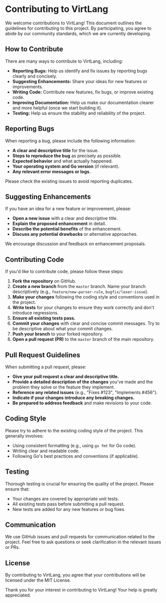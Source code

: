 # Contributing to VirtLang

We welcome contributions to VirtLang! This document outlines the guidelines for contributing to this project. By participating, you agree to abide by our community standards, which we are currently developing.

## How to Contribute

There are many ways to contribute to VirtLang, including:

* **Reporting Bugs:** Help us identify and fix issues by reporting bugs clearly and concisely.
* **Suggesting Enhancements:** Share your ideas for new features or improvements.
* **Writing Code:** Contribute new features, fix bugs, or improve existing code.
* **Improving Documentation:** Help us make our documentation clearer and more helpful (once we start building it).
* **Testing:** Help us ensure the stability and reliability of the project.

## Reporting Bugs

When reporting a bug, please include the following information:

* **A clear and descriptive title** for the issue.
* **Steps to reproduce the bug** as precisely as possible.
* **Expected behavior** and what actually happened.
* **Your operating system and Go version** (if relevant).
* **Any relevant error messages or logs.**

Please check the existing issues to avoid reporting duplicates.

## Suggesting Enhancements

If you have an idea for a new feature or improvement, please:

* **Open a new issue** with a clear and descriptive title.
* **Explain the proposed enhancement** in detail.
* **Describe the potential benefits** of the enhancement.
* **Discuss any potential drawbacks** or alternative approaches.

We encourage discussion and feedback on enhancement proposals.

## Contributing Code

If you'd like to contribute code, please follow these steps:

1.  **Fork the repository** on GitHub.
2.  **Create a new branch** from the `master` branch. Name your branch descriptively (e.g., `feature/new-parser-rule`, `bugfix/lexer-issue`).
3.  **Make your changes** following the coding style and conventions used in the project.
4.  **Write tests** for your changes to ensure they work correctly and don't introduce regressions.
5.  **Ensure all existing tests pass.**
6.  **Commit your changes** with clear and concise commit messages. Try to be descriptive about what your commit changes.
7.  **Push your branch** to your forked repository.
8.  **Open a pull request (PR)** to the `master` branch of the main repository.

## Pull Request Guidelines

When submitting a pull request, please:

* **Give your pull request a clear and descriptive title.**
* **Provide a detailed description of the changes** you've made and the problem they solve or the feature they implement.
* **Reference any related issues** (e.g., "Fixes #123", "Implements #456").
* **Indicate if your changes introduce any breaking changes.**
* **Be prepared to address feedback** and make revisions to your code.

## Coding Style

Please try to adhere to the existing coding style of the project. This generally involves:

* Using consistent formatting (e.g., using `go fmt` for Go code).
* Writing clear and readable code.
* Following Go's best practices and conventions (if applicable).

## Testing

Thorough testing is crucial for ensuring the quality of the project. Please ensure that:

* Your changes are covered by appropriate unit tests.
* All existing tests pass before submitting a pull request.
* New tests are added for any new features or bug fixes.

## Communication

We use GitHub issues and pull requests for communication related to the project. Feel free to ask questions or seek clarification in the relevant issues or PRs.

## License

By contributing to VirtLang, you agree that your contributions will be licensed under the MIT License.

Thank you for your interest in contributing to VirtLang! Your help is greatly appreciated.